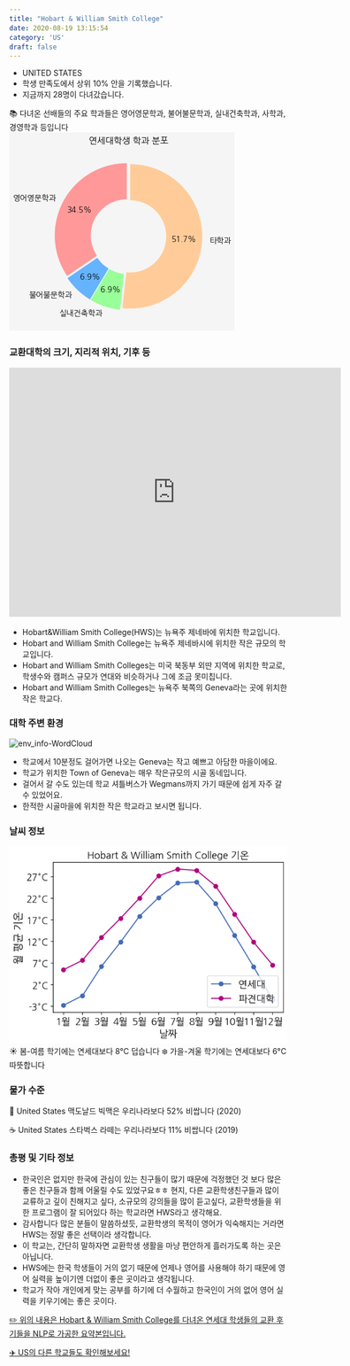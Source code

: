 ```yaml
---
title: "Hobart & William Smith College"
date: 2020-08-19 13:15:54
category: 'US'
draft: false
---
```



* UNITED STATES
* 학생 만족도에서 상위 10% 안을 기록했습니다.
* 지금까지 28명이 다녀갔습니다. 

📚 다녀온 선배들의 주요 학과들은 영어영문학과, 불어불문학과, 실내건축학과, 사학과, 경영학과 등입니다
![department-info](../plots/US000079.png)
### 교환대학의 크기, 지리적 위치, 기후 등
<iframe
width="600"
height="450"
frameborder="0" style="border:0"
src="https://www.google.com/maps/embed/v1/place?key=AIzaSyC9e1AME-pVmWC4hBpFdu5S4dKzyepa3HQ&q=Hobart+&+William+Smith+College&center=35.029500899999995,-99.0931317&zoom=14" allowfullscreen>
</iframe>

* Hobart&William Smith College(HWS)는 뉴욕주 제네바에 위치한 학교입니다.
* Hobart and William Smith College는 뉴욕주 제네바시에 위치한 작은 규모의 학교입니다.
* Hobart and William Smith Colleges는 미국 북동부 외딴 지역에 위치한 학교로, 학생수와 캠퍼스 규모가 연대와 비슷하거나 그에 조금 못미칩니다.
* Hobart and William Smith Colleges는 뉴욕주 북쪽의 Geneva라는 곳에 위치한 작은 학교다.


### 대학 주변 환경

![env_info-WordCloud](../univ_wordclouds_okt/env_info/US000079_env_info_okt.png)

* 학교에서 10분정도 걸어가면 나오는 Geneva는 작고 예쁘고 아담한 마을이에요.
* 학교가 위치한 Town of Geneva는 매우 작은규모의 시골 동네입니다.
* 걸어서 갈 수도 있는데 학교 셔틀버스가 Wegmans까지 가기 때문에 쉽게 자주 갈 수 있었어요.
* 한적한 시골마을에 위치한 작은 학교라고 보시면 됩니다.


### 날씨 정보 
 ![temparature_US000079](../plots/weather/US000079.png)
☀️ 봄-여름 학기에는 연세대보다 8°C 덥습니다
❄️ 가을-겨울 학기에는 연세대보다 6°C 따뜻합니다
### 물가 수준 
🍔 United States 맥도날드 빅맥은 우리나라보다 52% 비쌉니다 (2020)

☕️ United States 스타벅스 라떼는 우리나라보다 11% 비쌉니다 (2019)

### 총평 및 기타 정보
* 한국인은 없지만 한국에 관심이 있는 친구들이 많기 때문에 걱정했던 것 보다 많은 좋은 친구들과 함께 어울릴 수도 있었구요ㅎㅎ 현지, 다른 교환학생친구들과 많이 교류하고 깊이 친해지고 싶다, 소규모의 강의들을 많이 듣고싶다, 교환학생들을 위한 프로그램이 잘 되어있다 하는 학교라면 HWS라고 생각해요.
* 감사합니다 많은 분들이 말씀하셨듯, 교환학생의 목적이 영어가 익숙해지는 거라면 HWS는 정말 좋은 선택이라 생각합니다.
* 이 학교는, 간단히 말하자면 교환학생 생활을 마냥 편안하게 흘러가도록 하는 곳은 아닙니다.
* HWS에는 한국 학생들이 거의 없기 때문에 언제나 영어를 사용해야 하기 때문에 영어 실력을 높이기엔 더없이 좋은 곳이라고 생각됩니다.
* 학교가 작아 개인에게 맞는 공부를 하기에 더 수월하고 한국인이 거의 없어 영어 실력을 키우기에는 좋은 곳이다.


[✏️ 위의 내용은 Hobart & William Smith College를 다녀온 연세대 학생들의 교환 후기들을 NLP로 가공한 요약본입니다.](http://oia.yonsei.ac.kr/partner/expReport.asp?ucode=US000079&bgbn=A)

[✈️ US의 다른 학교들도 확인해보세요!](https://yonsei-exchange.netlify.app/?category=US)
